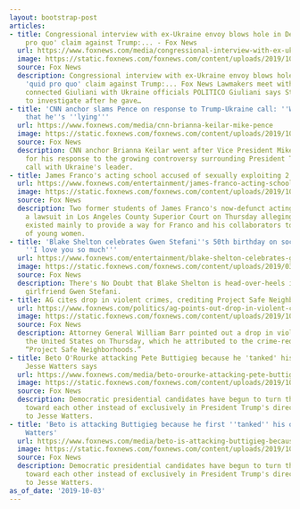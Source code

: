 ```yaml
---
layout: bootstrap-post
articles:
- title: Congressional interview with ex-Ukraine envoy blows hole in Democrats' 'quid
    pro quo' claim against Trump:... - Fox News
  url: https://www.foxnews.com/media/congressional-interview-with-ex-ukraine-envoy-blows-hole-in-democrats-quid-pro-quo-claim-against-trump-gop-lawmaker
  image: https://static.foxnews.com/foxnews.com/content/uploads/2019/10/Perry-MacCallum.jpg
  source: Fox News
  description: Congressional interview with ex-Ukraine envoy blows hole in Democrats'
    'quid pro quo' claim against Trump:... Fox News Lawmakers meet with envoy who
    connected Giuliani with Ukraine officials POLITICO Giuliani says State Dept vowed
    to investigate after he gave…
- title: 'CNN anchor slams Pence on response to Trump-Ukraine call: ''We all know''
    that he''s ''lying'''
  url: https://www.foxnews.com/media/cnn-brianna-keilar-mike-pence
  image: https://static.foxnews.com/foxnews.com/content/uploads/2019/10/Keilar-Pence_Getty-AP.jpg
  source: Fox News
  description: CNN anchor Brianna Keilar went after Vice President Mike Pence Thursday
    for his response to the growing controversy surrounding President Trump's phone
    call with Ukraine's leader.
- title: James Franco's acting school accused of sexually exploiting 2 women
  url: https://www.foxnews.com/entertainment/james-franco-acting-school-allegedly-sexually-exploited-2-women
  image: https://static.foxnews.com/foxnews.com/content/uploads/2019/10/RT-James-Franco.jpg
  source: Fox News
  description: Two former students of James Franco's now-defunct acting school filed
    a lawsuit in Los Angeles County Superior Court on Thursday alleging the program
    existed mainly to provide a way for Franco and his collaborators to take advantage
    of young women.
- title: 'Blake Shelton celebrates Gwen Stefani''s 50th birthday on social media:
    ''I love you so much'''
  url: https://www.foxnews.com/entertainment/blake-shelton-celebrates-gwen-stefani-birthday
  image: https://static.foxnews.com/foxnews.com/content/uploads/2019/03/Blake-Shelton-Gwen-Stefani-Getty.jpg
  source: Fox News
  description: There's No Doubt that Blake Shelton is head-over-heels in love with
    girlfriend Gwen Stefani.
- title: AG cites drop in violent crimes, crediting Project Safe Neighborhoods
  url: https://www.foxnews.com/politics/ag-points-out-drop-in-violent-crimes-crediting-project-safe-neighborhoods
  image: https://static.foxnews.com/foxnews.com/content/uploads/2019/10/DOJ.jpg
  source: Fox News
  description: Attorney General William Barr pointed out a drop in violent crime in
    the United States on Thursday, which he attributed to the crime-reduction strategy
    “Project Safe Neighborhoods.”
- title: Beto O'Rourke attacking Pete Buttigieg because he 'tanked' his own campaign,
    Jesse Watters says
  url: https://www.foxnews.com/media/beto-orourke-attacking-pete-buttigieg-2020-gun-buyback
  image: https://static.foxnews.com/foxnews.com/content/uploads/2019/10/Watters-Buttigieg-ORourke_FOX-AP.jpg
  source: Fox News
  description: Democratic presidential candidates have begun to turn their attention
    toward each other instead of exclusively in President Trump's direction, according
    to Jesse Watters.
- title: 'Beto is attacking Buttigieg because he first ''tanked'' his own campaign:
    Watters'
  url: https://www.foxnews.com/media/beto-is-attacking-buttigieg-because-he-first-tanked-his-own-campaign-watters
  image: https://static.foxnews.com/foxnews.com/content/uploads/2019/10/Watters-Buttigieg-ORourke_FOX-AP.jpg
  source: Fox News
  description: Democratic presidential candidates have begun to turn their attention
    toward each other instead of exclusively in President Trump's direction, according
    to Jesse Watters.
as_of_date: '2019-10-03'
---
```


